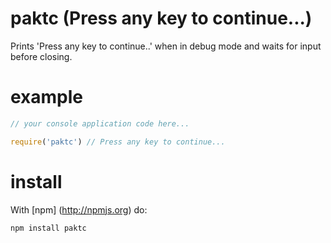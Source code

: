 paktc (Press any key to continue...)
=====

Prints 'Press any key to continue..' when in debug mode and waits for input before closing.

# example

``` js
// your console application code here...

require('paktc') // Press any key to continue...
```

# install

With [npm] (http://npmjs.org) do:

```
npm install paktc
```